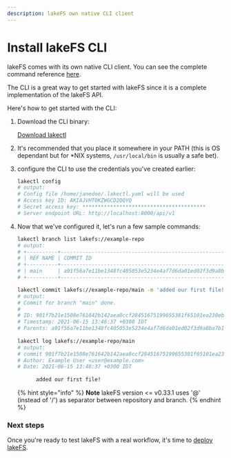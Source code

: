 ```yaml
---
description: lakeFS own native CLI client
---
```


# Install lakeFS CLI

  lakeFS comes with its own native CLI client. You can see the complete command reference [here](../reference/commands.md).

  The CLI is a great way to get started with lakeFS since it is a complete implementation of the lakeFS API.

  Here's how to get started with the CLI:

  1. Download the CLI binary:

     [Download lakectl](../index.md#downloads)

  1. It's recommended that you place it somewhere in your PATH (this is OS dependant but for *NIX systems, `/usr/local/bin` is usually a safe bet).
  1. configure the CLI to use the credentials you've created earlier:

     ```bash
     lakectl config
     # output:
     # Config file /home/janedoe/.lakectl.yaml will be used
     # Access key ID: AKIAJVHTOKZWGCD2QQYQ
     # Secret access key: ****************************************
     # Server endpoint URL: http://localhost:8000/api/v1
     ```

  1. Now that we've configured it, let's run a few sample commands:

     ```bash
     lakectl branch list lakefs://example-repo
     # output:
     # +----------+------------------------------------------------------------------+
     # | REF NAME | COMMIT ID                                                        |
     # +----------+------------------------------------------------------------------+
     # | main     | a91f56a7e11be1348fc405053e5234e4af7d6da01ed02f3d9a8ba7b1f71499c8 |
     # +----------+------------------------------------------------------------------+
     
     lakectl commit lakefs://example-repo/main -m 'added our first file!'
     # output:
     # Commit for branch "main" done.
     # 
     # ID: 901f7b21e1508e761642b142aea0ccf28451675199655381f65101ea230ebb87
     # Timestamp: 2021-06-15 13:48:37 +0300 IDT
     # Parents: a91f56a7e11be1348fc405053e5234e4af7d6da01ed02f3d9a8ba7b1f71499c8
  
     lakectl log lakefs://example-repo/main
     # output:  
     # commit 901f7b21e1508e761642b142aea0ccf28451675199655381f65101ea230ebb87
     # Author: Example User <user@example.com>
     # Date: 2021-06-15 13:48:37 +0300 IDT
       
           added our first file!
     ```

     {% hint style="info" %}
     **Note** lakeFS version <= v0.33.1 uses '@' (instead of '/') as separator between repository and branch.
     {% endhint %}

### Next steps

Once you're ready to test lakeFS with a real workflow, it's time to [deploy lakeFS](../deploy/index.md).
